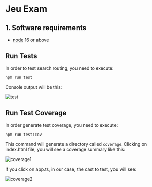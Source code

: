 # Jeu Exam 

## 1. Software requirements

- [node](https://nodejs.org/en/) 16 or above

## Run Tests

In order to test search routing, you need to execute:

```
npm run test
```

Console output will be this:

![test](/test/test.png)

## Run Test Coverage

In order generate test coverage, you need to execute:

```
npm run test:cov
```

This command will generate a directory called `coverage`. Clicking on index.html file, you will see a coverage summary like this:

![coverage1](./test/coverage1.png)

If you click on app.ts, in our case, the cast to test, you will see: 

![coverage2](./test/coverage2.png)
